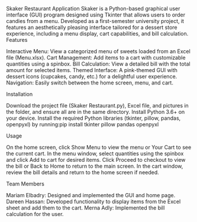 Skaker Restaurant Application
Skaker is a Python-based graphical user interface (GUI) program designed using Tkinter that allows users to order candies from a menu. Developed as a first-semester university project, it features an aesthetically pleasing interface tailored for a dessert store experience, including a menu display, cart capabilities, and bill calculation.
Features

Interactive Menu: View a categorized menu of sweets loaded from an Excel file (Menu.xlsx).
Cart Management: Add items to a cart with customizable quantities using a spinbox.
Bill Calculation: View a detailed bill with the total amount for selected items.
Themed Interface: A pink-themed GUI with dessert icons (cupcakes, candy, etc.) for a delightful user experience.
Navigation: Easily switch between the home screen, menu, and cart.



Installation

Download the project file (Skaker Restaurant.py), Excel file, and pictures in the folder, and ensure all are in the same directory.
Install Python 3.6+ on your device.
Install the required Python libraries (tkinter, pillow, pandas, openpyxl) by running:pip install tkinter pillow pandas openpyxl



Usage

On the home screen, click Show Menu to view the menu or Your Cart to see the current cart.
In the menu window, select quantities using the spinbox and click Add to cart for desired items.
Click Proceed to checkout to view the bill or Back to Home to return to the main screen.
In the cart window, review the bill details and return to the home screen if needed.

Team Members

Mariam Elbadry: Designed and implemented the GUI and home page.
Dareen Hassan: Developed functionality to display items from the Excel sheet and add them to the cart.
Merna Adly: Implemented the bill calculation for the user.
